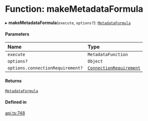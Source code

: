 # Function: makeMetadataFormula

▸ **makeMetadataFormula**(`execute`, `options?`): [`MetadataFormula`](../types/MetadataFormula.md)

#### Parameters

| Name | Type |
| :------ | :------ |
| `execute` | `MetadataFunction` |
| `options?` | `Object` |
| `options.connectionRequirement?` | [`ConnectionRequirement`](../enums/ConnectionRequirement.md) |

#### Returns

[`MetadataFormula`](../types/MetadataFormula.md)

#### Defined in

[api.ts:748](https://github.com/coda/packs-sdk/blob/main/api.ts#L748)
